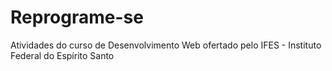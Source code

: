 # Reprograme-se

Atividades do curso de Desenvolvimento Web ofertado pelo IFES - Instituto Federal do Espírito Santo
